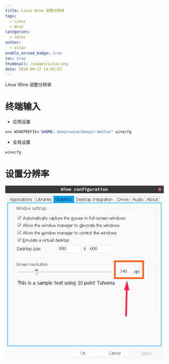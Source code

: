 ```yaml
---
title: Linux Wine 调整分辨率
tags:
  - Linux
  - Wine
categories:
  - notes
author:
  - Vitan
enable_unread_badge: true
toc: true
thumbnail: /images/Linux.png
date: 2019-09-17 14:43:23
---
```


Linux Wine 调整分辨率
<!--more-->

# 终端输入
- 应用设置

```bash
env WINEPREFIX="$HOME/.deepinwine/Deepin-WeChat" winecfg
```

- 全局设置

```bash
winecfg
```

# 设置分辨率
![](https://raw.githubusercontent.com/ivitan/Picture/master/Wine-dpi.png)